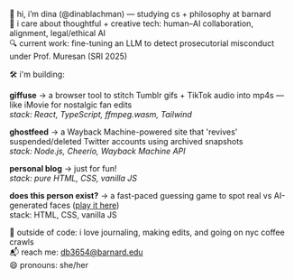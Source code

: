 👋 hi, i’m dina (@dinablachman) — studying cs + philosophy at barnard  
🧠 i care about thoughtful + creative tech: human–AI collaboration, alignment, legal/ethical AI  
🔍 current work: fine-tuning an LLM to detect prosecutorial misconduct under Prof. Muresan (SRI 2025)  

🛠️ i'm building:

**giffuse** → a browser tool to stitch Tumblr gifs + TikTok audio into mp4s — like iMovie for nostalgic fan edits  
_stack: React, TypeScript, ffmpeg.wasm, Tailwind_

**ghostfeed** → a Wayback Machine-powered site that 'revives' suspended/deleted Twitter accounts using archived snapshots  
_stack: Node.js, Cheerio, Wayback Machine API_

**personal blog** → just for fun!  
_stack: pure HTML, CSS, vanilla JS_

**does this person exist?** → a fast-paced guessing game to spot real vs AI-generated faces ([play it here](https://dinablachman.github.io/realorfake))  
stack: HTML, CSS, vanilla JS

🧃 outside of code: i love journaling, making edits, and going on nyc coffee crawls   
📬 reach me: db3654@barnard.edu  
😄 pronouns: she/her  
